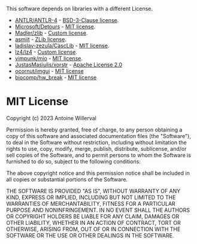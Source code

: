 This software depends on libraries with a different License.

- [ANTLR/ANTLR-4](https://github.com/antlr/antlr4) - [BSD-3-Clause license](https://github.com/antlr/antlr4/blob/master/LICENSE.txt).
- [Microsoft/Detours](https://github.com/microsoft/Detours) - [MIT license](https://github.com/microsoft/Detours/blob/main/LICENSE.md).
- [Madler/zlib](https://github.com/madler/zlib) - [Custom license](https://github.com/madler/zlib/blob/master/LICENSE).
- [asmjit](https://github.com/asmjit/asmjit) - [ZLib license](https://github.com/asmjit/asmjit/blob/master/LICENSE.md).
- [ladislav-zezula/CascLib](https://github.com/ladislav-zezula/CascLib) - [MIT license](https://github.com/ladislav-zezula/CascLib/blob/master/LICENSE).
- [lz4/lz4](https://github.com/lz4/lz4) - [Custom license](https://github.com/lz4/lz4/blob/dev/lib/LICENSE).
- [vimpunk/mio](https://github.com/vimpunk/mio) - [MIT license](https://github.com/vimpunk/mio/blob/master/LICENSE).
- [JustasMasiulis/xorstr](https://github.com/JustasMasiulis/xorstr) - [Apache License 2.0](https://github.com/JustasMasiulis/xorstr/blob/master/LICENSE)
- [ocornut/imgui](https://github.com/ocornut/imgui) - [MIT license](https://github.com/ocornut/imgui/blob/master/LICENSE.txt)
- [biocomp/hw_break](https://github.com/biocomp/hw_break) - [MIT license](https://github.com/biocomp/hw_break/blob/master/LICENSE)


# MIT License

Copyright (c) 2023 Antoine Willerval

Permission is hereby granted, free of charge, to any person obtaining a copy
of this software and associated documentation files (the "Software"), to deal
in the Software without restriction, including without limitation the rights
to use, copy, modify, merge, publish, distribute, sublicense, and/or sell
copies of the Software, and to permit persons to whom the Software is
furnished to do so, subject to the following conditions:

The above copyright notice and this permission notice shall be included in all
copies or substantial portions of the Software.

THE SOFTWARE IS PROVIDED "AS IS", WITHOUT WARRANTY OF ANY KIND, EXPRESS OR
IMPLIED, INCLUDING BUT NOT LIMITED TO THE WARRANTIES OF MERCHANTABILITY,
FITNESS FOR A PARTICULAR PURPOSE AND NONINFRINGEMENT. IN NO EVENT SHALL THE
AUTHORS OR COPYRIGHT HOLDERS BE LIABLE FOR ANY CLAIM, DAMAGES OR OTHER
LIABILITY, WHETHER IN AN ACTION OF CONTRACT, TORT OR OTHERWISE, ARISING FROM,
OUT OF OR IN CONNECTION WITH THE SOFTWARE OR THE USE OR OTHER DEALINGS IN THE
SOFTWARE.
